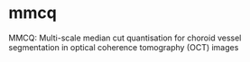 # mmcq
MMCQ: Multi-scale median cut quantisation for choroid vessel segmentation in optical coherence tomography (OCT) images
